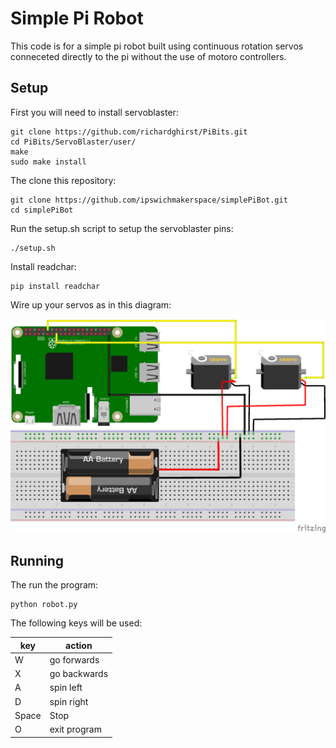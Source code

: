 # Simple Pi Robot

This code is for a simple pi robot built using continuous rotation servos conneceted directly to the pi without the use of motoro controllers.

## Setup

First you will need to install servoblaster:

```
git clone https://github.com/richardghirst/PiBits.git
cd PiBits/ServoBlaster/user/
make
sudo make install
```

The clone this repository:

```
git clone https://github.com/ipswichmakerspace/simplePiBot.git
cd simplePiBot
```

Run the setup.sh script to setup the servoblaster pins:

```
./setup.sh
```

Install readchar:

```
pip install readchar
```

Wire up your servos as in this diagram:

![alt text](https://github.com/ipswichmakerspace/simplePiBot/blob/master/connections.png "Connections")

## Running

The run the program:

```
python robot.py
```

The following keys will be used:

| key | action |
| --- | ------ |
| W | go forwards |
| X | go backwards |
| A | spin left |
| D | spin right |
| Space | Stop |
| O | exit program |



